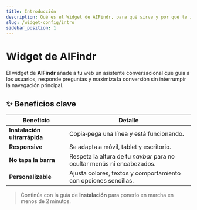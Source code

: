 ```yaml
---
title: Introducción
description: Qué es el Widget de AIFindr, para qué sirve y por qué te interesa integrarlo.
slug: /widget-config/intro
sidebar_position: 1
---
```


# Widget de **AIFindr**

El widget de **AIFindr** añade a tu web un asistente conversacional que guía a los usuarios, responde preguntas y maximiza la conversión sin interrumpir la navegación principal.

## ✨ Beneficios clave

| Beneficio                    | Detalle                                                                  |
| ---------------------------- | ------------------------------------------------------------------------ |
| **Instalación ultrarrápida** | Copia‑pega una línea y está funcionando.                                 |
| **Responsive**               | Se adapta a móvil, tablet y escritorio.                                  |
| **No tapa la barra**         | Respeta la altura de tu *navbar* para no ocultar menús ni encabezados.   |
| **Personalizable**           | Ajusta colores, textos y comportamiento con opciones sencillas.          |

> Continúa con la guía de **Instalación** para ponerlo en marcha en menos de 2 minutos.
